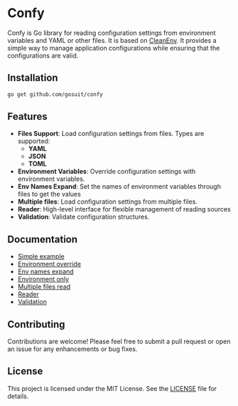 # Confy

Confy is Go library for reading configuration settings from environment variables and YAML or other files. It is based on <a href="https://github.com/ilyakaznacheev/cleanenv">CleanEnv</a>. It provides a simple way to manage application configurations while ensuring that the configurations are valid.

## Installation

```zsh
go get github.com/gosuit/confy
```

## Features
 
- **Files Support**: Load configuration settings from files. Types are supported: 
  - **YAML**
  - **JSON**
  - **TOML**
- **Environment Variables**: Override configuration settings with environment variables.
- **Env Names Expand**: Set the names of environment variables through files to get the values
- **Multiple files**: Load configuration settings from multiple files.
- **Reader**: High-level interface for flexible management of reading sources
- **Validation**: Validate configuration structures.

## Documentation

- [Simple example](docs/simple)
- [Environment override](docs/env-override)
- [Env names expand](docs/env-names-expand)
- [Environment only](docs/env-only)
- [Multiple files read](docs/multiple-files)
- [Reader](docs/reader)
- [Validation](docs/validation)

## Contributing

Contributions are welcome! Please feel free to submit a pull request or open an issue for any enhancements or bug fixes.

## License

This project is licensed under the MIT License. See the [LICENSE](LICENSE) file for details.
